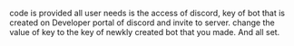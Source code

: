 code is provided all user needs is the access of discord, key of bot that is created on Developer portal of discord and invite to server.
change the value of key to the key of newkly created bot that you made. And all set.
